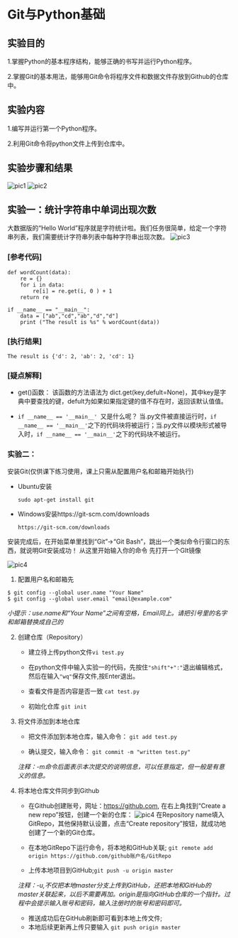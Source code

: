 # Git与Python基础

##  实验目的

1.掌握Python的基本程序结构，能够正确的书写并运行Python程序。

2.掌握Git的基本用法，能够用Git命令将程序文件和数据文件存放到Github的仓库中。

## 实验内容

1.编写并运行第一个Python程序。

2.利用Git命令将python文件上传到仓库中。

## 实验步骤和结果

![pic1](http://kfcoding-static.oss-cn-hangzhou.aliyuncs.com/gitcourse-DaSE_lab/pic/pic1.png)
![pic2](http://kfcoding-static.oss-cn-hangzhou.aliyuncs.com/gitcourse-DaSE_lab/pic/pic2.png)

## 实验一：统计字符串中单词出现次数

大数据版的“Hello World”程序就是字符统计啦。我们任务很简单，给定一个字符串列表，我们需要统计字符串列表中每种字符串出现次数。
![pic3](http://kfcoding-static.oss-cn-hangzhou.aliyuncs.com/gitcourse-DaSE_lab/pic/pic3.png)

### [参考代码]

```
def wordCount(data):
    re = {}
    for i in data:
        re[i] = re.get(i, 0 ) + 1
    return re
​
if __name__ == "__main__":
    data = ["ab","cd","ab","d","d"]
    print ("The result is %s" % wordCount(data))

```

### [执行结果]

```The result is {'d': 2, 'ab': 2, 'cd': 1}```

### [疑点解释]

* get()函数：
该函数的方法语法为 dict.get(key,defult=None)，其中key是字典中要查找的键，defult为如果如果指定键的值不存在时，返回该默认值值。

* ```if __name__ == '__main__' ```又是什么呢？
当.py文件被直接运行时，```if __name__ == '__main__'```之下的代码块将被运行；当.py文件以模块形式被导入时，```if __name__ == '__main__'```之下的代码块不被运行。

### 实验二：

安装Git(仅供课下练习使用，课上只需从配置用户名和邮箱开始执行)

* Ubuntu安装

  ```
  sudo apt-get install git
  ```
* Windows安装https://git-scm.com/downloads

  ```
  https://git-scm.com/downloads
  ```

  

安装完成后，在开始菜单里找到“Git”->“Git Bash”，跳出一个类似命令行窗口的东西，就说明Git安装成功！
从这里开始输入你的命令
先打开一个GIt镜像

![pic4](http://kfcoding-static.oss-cn-hangzhou.aliyuncs.com/gitcourse-DaSE_lab/pic/pic4.png)

1. 配置用户名和邮箱先
```
$ git config --global user.name "Your Name"
$ git config --global user.email "email@example.com"
```
_小提示：use.name和“Your Name”之间有空格，Email同上。请把引号里的名字和邮箱替换成自己的_

2. 创建仓库（Repository）

	* 建立待上传python文件```vi test.py```

	* 在python文件中输入实验一的代码，先按住```"shift"+":"```退出编辑格式，然后在输入```"wq"```保存文件,按Enter退出。

	* 查看文件是否内容是否一致
```cat test.py```
	* 初始化仓库
```git init```

3. 将文件添加到本地仓库
 	* 把文件添加到本地仓库，输入命令：
```git add test.py```

 	* 确认提交，输入命令：
```git commit -m "written test.py"```

	_注释：-m命令后面表示本次提交的说明信息，可以任意指定，但一般是有意义的信息。_

4. 将本地仓库文件同步到Github
	* 在Github创建账号，网址：https://github.com, 在右上角找到“Create a new repo”按钮，创建一个新的仓库：
![pic4](http://kfcoding-static.oss-cn-hangzhou.aliyuncs.com/gitcourse-DaSE_lab/pic/pic5.png)
在Repository name填入GitRepo，其他保持默认设置，点击“Create repository”按钮，就成功地创建了一个新的Git仓库。
	* 在本地GitRepo下运行命令，将本地和GitHub关联;
```git remote add origin https://github.com/github账户名/GitRepo```

	* 上传本地项目到GitHub;```git push -u origin master```
	
	_注释：-u,不仅把本地master分支上传到GitHub，还把本地和GitHub的master关联起来，以后不需要再加。origin是指向GitHub仓库的一个指针。过程中会提示输入账号和密码，输入注册时的账号和密码即可。_
	
	* 推送成功后在GitHub刷新即可看到本地上传文件;
	* 本地后续更新再上传只要输入
```git push origin master```


